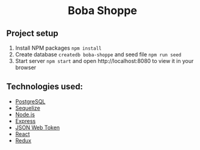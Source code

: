 <div align="center">
 <h1>Boba Shoppe</h1>
</div>

## Project setup

1. Install NPM packages `npm install`
2. Create database `createdb boba-shoppe` and seed file `npm run seed`
3. Start server `npm start` and open http://localhost:8080 to view it in your browser

## Technologies used:
- [PostgreSQL](https://www.postgresql.org)
- [Sequelize](https://sequelize.org)
- [Node.js](https://nodejs.org/en/)
- [Express](https://expressjs.com)
- [JSON Web Token](https://jwt.io)
- [React](https://reactjs.org)
- [Redux](https://redux.js.org)


